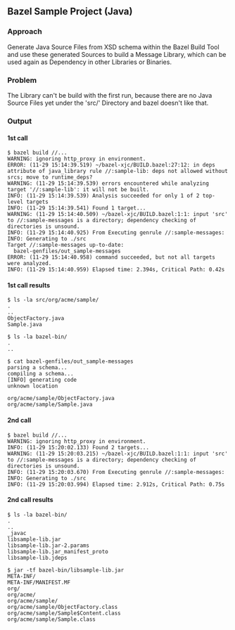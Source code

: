## Bazel Sample Project (Java)

### Approach
Generate Java Source Files from XSD schema within the Bazel Build Tool
and use these generated Sources to build a Message Library, which can be
used again as Dependency in other Libraries or Binaries.

### Problem
The Library can't be build with the first run, because there are no Java Source
Files yet under the 'src/' Directory and bazel doesn't like that.

### Output
#### 1st call
```
$ bazel build //...
WARNING: ignoring http_proxy in environment.
ERROR: (11-29 15:14:39.519) ~/bazel-xjc/BUILD.bazel:27:12: in deps attribute of java_library rule //:sample-lib: deps not allowed without srcs; move to runtime_deps?
WARNING: (11-29 15:14:39.539) errors encountered while analyzing target '//:sample-lib': it will not be built.
INFO: (11-29 15:14:39.539) Analysis succeeded for only 1 of 2 top-level targets
INFO: (11-29 15:14:39.541) Found 1 target...
WARNING: (11-29 15:14:40.509) ~/bazel-xjc/BUILD.bazel:1:1: input 'src' to //:sample-messages is a directory; dependency checking of directories is unsound.
INFO: (11-29 15:14:40.925) From Executing genrule //:sample-messages:
INFO: Generating to ./src
Target //:sample-messages up-to-date:
  bazel-genfiles/out_sample-messages
ERROR: (11-29 15:14:40.958) command succeeded, but not all targets were analyzed.
INFO: (11-29 15:14:40.959) Elapsed time: 2.394s, Critical Path: 0.42s

```
#### 1st call results
```
$ ls -la src/org/acme/sample/
.
..
ObjectFactory.java
Sample.java
```
```
$ ls -la bazel-bin/
.
..
```
```
$ cat bazel-genfiles/out_sample-messages 
parsing a schema...
compiling a schema...
[INFO] generating code
unknown location

org/acme/sample/ObjectFactory.java
org/acme/sample/Sample.java
```
#### 2nd call
```
$ bazel build //...
WARNING: ignoring http_proxy in environment.
INFO: (11-29 15:20:02.133) Found 2 targets...
WARNING: (11-29 15:20:03.215) ~/bazel-xjc/BUILD.bazel:1:1: input 'src' to //:sample-messages is a directory; dependency checking of directories is unsound.
INFO: (11-29 15:20:03.670) From Executing genrule //:sample-messages:
INFO: Generating to ./src
INFO: (11-29 15:20:03.994) Elapsed time: 2.912s, Critical Path: 0.75s
```
#### 2nd call results
```
$ ls -la bazel-bin/
.
..
_javac
libsample-lib.jar
libsample-lib.jar-2.params
libsample-lib.jar_manifest_proto
libsample-lib.jdeps
```
```
$ jar -tf bazel-bin/libsample-lib.jar 
META-INF/
META-INF/MANIFEST.MF
org/
org/acme/
org/acme/sample/
org/acme/sample/ObjectFactory.class
org/acme/sample/Sample$Content.class
org/acme/sample/Sample.class
```
